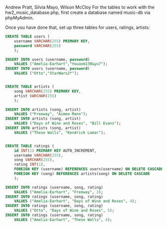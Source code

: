 Andrew Pratt, Silvia Mayo, Wilson McCloy
For the tables to work with the hw2_music_database.php,
first create a database named music-db via phpMyAdmin.

Once you have done that, set up three tables for users, ratings, artists:

```sql
CREATE TABLE users (
    username VARCHAR(255) PRIMARY KEY,
    password VARCHAR(255)
    );

INSERT INTO users (username, password)
    VALUES ("Amelia-Earhart","Youaom139&yu7");
INSERT INTO users (username, password)
    VALUES ("Otto","StarWars2*");


CREATE TABLE artists (
    song VARCHAR(255) PRIMARY KEY,
    artist VARCHAR(255)
    );

INSERT INTO artists (song, artist)
    VALUES ("Freeway", "Aimee Mann");
INSERT INTO artists (song, artist)
    VALUES ("Days of Wine and Roses", "Bill Evans");
INSERT INTO artists (song, artist)
    VALUES ("These Walls", "Kendrick Lamar");


CREATE TABLE ratings (
    id INT(1) PRIMARY KEY AUTO_INCREMENT,
    username VARCHAR(255),
    song VARCHAR(255),
    rating INT(1),
    FOREIGN KEY (username) REFERENCES users(username) ON DELETE CASCADE,
    FOREIGN KEY (song) REFERENCES artists(song) ON DELETE CASCADE
    );

INSERT INTO ratings (username, song, rating)
    VALUES ("Amelia-Earhart", "Freeway", 3);
INSERT INTO ratings (username, song, rating)
    VALUES ("Amelia-Earhart", "Days of Wine and Roses", 4);
INSERT INTO ratings (username, song, rating)
    VALUES ("Otto", "Days of Wine and Roses", 5);
INSERT INTO ratings (username, song, rating)
    VALUES ("Amelia-Earhart", "These Walls", 4);
```
